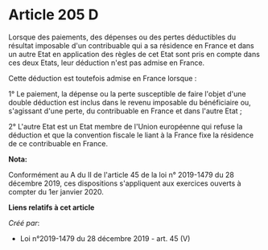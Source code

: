 # Article 205 D

Lorsque des paiements, des dépenses ou des pertes déductibles du résultat imposable d'un contribuable qui a sa résidence en
France et dans un autre Etat en application des règles de cet Etat sont pris en compte dans ces deux Etats, leur déduction
n'est pas admise en France.

Cette déduction est toutefois admise en France lorsque :

1° Le paiement, la dépense ou la perte susceptible de faire l'objet d'une double déduction est inclus dans le revenu
imposable du bénéficiaire ou, s'agissant d'une perte, du contribuable en France et dans l'autre Etat ;

2° L'autre Etat est un Etat membre de l'Union européenne qui refuse la déduction et que la convention fiscale le liant à la
France fixe la résidence de ce contribuable en France.

**Nota:**

Conformément au A du II de l'article 45 de la loi n° 2019-1479 du 28 décembre 2019, ces dispositions s'appliquent aux
exercices ouverts à compter du 1er janvier 2020.

**Liens relatifs à cet article**

_Créé par_:

  - Loi n°2019-1479 du 28 décembre 2019 - art. 45 (V)
